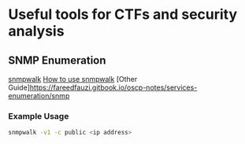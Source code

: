 # Useful tools for CTFs and security analysis

## SNMP Enumeration

[snmpwalk](https://linux.die.net/man/1/snmpwalk)
[How to use snmpwalk](https://www.comparitech.com/net-admin/snmpwalk-examples-windows-linux/)
[Other Guide]https://fareedfauzi.gitbook.io/oscp-notes/services-enumeration/snmp
### Example Usage
```bash
snmpwalk -v1 -c public <ip address>
```